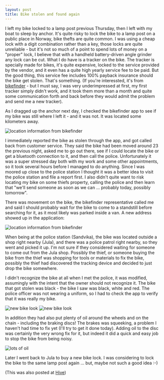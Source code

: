 ```yaml
---
layout: post
title: Bike stolen and found again
---
```


I left my bike locked to a lamp post previous Thursday, then I left with my boat to sleep by anchor.  It's quite risky to lock the bike to a lamp post on a public place in Norway, bike thefts are quite common.  I was using a cheap lock with a digit combination rather than a key, those locks are quite unreliable - but it's not so much of a point to spend lots of money on a "proper" lock, I believe that with a handheld battery-driven angle grinder any lock can be cut.  What I do have is a tracker on the bike.  The tracker is specially made for bikes, it's quite expensive, locked to the service provided by the vendor, and it even has a quite high yearly service fee to be paid.  But the good thing, this service fee includes 100% payback insurance should the bike get stolen.  That's something.  (If you're interessted, it's from [bikefinder](https://bikefinder.com) - but I must say, I was very underimpressed at first, my first tracker simply didn't work, and it took them more than a month and quite some communication forth and back before they would admit the problem and send me a new tracker).

As I dragged up the anchor next day, I checked the bikefinder app to see if my bike was still where I left it - and it was not.  It was located some kilometers away.

![location information from bikefinder](https://ipfs.io/ipfs/QmePicJ5WLWu627juoUtwyVq6cVRv24GyGjw2JJqAAcYg8)

I immediately reported the bike as stolen through the app, and got called back from customer service.  They said the bike had been moved around 23 the previous night, asked me to go out there, see if I could locate the bike or get a bluetooth connection to it, and then call the police.  Unfortunately it was a super stressed day both with my work and some other appointments, so it took several hours before I managed to do anything.  Since I was moored up close to the police station I thought it was a better idea to visit the police station and file a report first.  I also didn't quite want to risk locating my bike on some thiefs property, calling the police and then learn that "we'll send someone as soon as we can ... probably today, possibly tomorrow".

There was movement on the bike, the bikefinder representative called me and said I should probably wait for the bike to come to a standstill before searching for it, as it most likely was parked inside a van.  A new address showed up in the application:

![location information from bikefinder](https://ipfs.io/ipfs/QmeeQsAUK1ibuUHjYScQ8yg4bghzTGvC54ZRWSrHuontwd)

When being at the police station (Sandvika), the bike was located outside a shop right nearby (Jula), and there was a police patrol right nearby, so they went and picked it up.  I'm not sure if they considered waiting for someone to come out from the Jula shop.  Possibly the thief, or someone buying the bike from the thief was shopping for tools or materials to fix the bike, possibly the thief had discovered the tracking device and decided to just drop the bike somewhere.

I didn't recognize the bike at all when I met the police, it was modified, assumingly with the intent that the owner should not recognize it.  The bike that got stolen was black - the bike I saw was black, white and red.  The police officer was not wearing a uniform, so I had to check the app to verify that it was really my bike.

![new bike look](https://ipfs.io/ipfs/QmQ6Nd9FvFtbNeYed76M9tZgsRUiqFhqSkUDtTzVTQCJJt)
![new bike look](https://ipfs.io/ipfs/QmZP2bpFg1cGPoNtZVZGv9sj1s4cQVJDwpr1siTWqqhfvL)

In addition they had also put plenty of oil around the wheels and on the chain - including the braking discs!  The brakes was squeeking, a problem I haven't had time to fix yet (I'll try to get it done today).  Adding oil to the disc was certainly the very wrong fix for it, but indeed it did a quick and easy job to stop the bike from being noisy.

![lots of oil](https://ipfs.io/ipfs/QmPN3SarBbFYRbomkNiBbY78MwGaVn4tK8RjR9H2pi9tgw)

Later I went back to Jula to buy a new bike lock.  I was considering to lock the bike to the same lamp post again ... but, maybe not such a good idea :-)

(This was also posted at [Hive](https://hive.blog/biking/@tobixen/my-bike-got-stolen-and-found-again))
